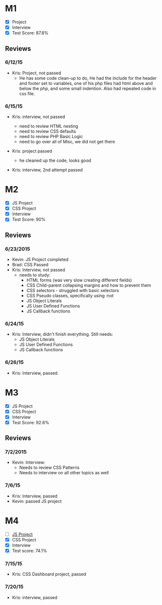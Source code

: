 # M1

- [x] Project
- [x] Interview
- [x] Test Score: 87.8%

## Reviews

### 6/12/15

- Kris: Project, not passed
  - He has some code clean-up to do, He had the include for the header and footer set to variables, one of his php files had html above and below the php, and some small indention. Also had repeated code in css file.

### 6/15/15

- Kris: interview, not passed
  - need to review HTML nesting
  - need to review CSS defaults
  - need to review PHP Basic Logic
  - need to go over all of Misc, we did not get there

- Kris: project passed
  - he cleaned up the code, looks good

- Kris: interview, 2nd attempt passed

# M2

- [x] JS Project
- [x] CSS Project
- [x] Interview
- [x] Test Score: 90%

## Reviews

### 6/23/2015

- Kevin: JS Project completed
- Brad: CSS Passed
- Kris: Interview, not passed
  - needs to study:
    - HTML forms (was very slow creating different fields)
    - CSS Child-parent collapsing margins and how to prevent them
    - CSS selectors - struggled with basic selectors
    - CSS Pseudo classes, specifically using :not
    - JS Object Literals
    - JS User Defined Functions
    - JS Callback functions

### 6/24/15
- Kris: Interview, didn't finish everything. Still needs:
  - JS Object Literals
  - JS User Defined Functions
  - JS Callback functions

### 6/26/15

- Kris: Interview, passed.

# M3

- [x] JS Project
- [x] CSS Project
- [x] Interview
- [x] Test Score: 92.6%

## Reviews

### 7/2/2015

- Kevin: Interview:
  - Needs to review CSS Patterns
  - Needs to interview on all other topics as well

### 7/6/15

- Kris: Interview, passed
- Kevin: passed JS project

# M4

- [ ] [JS Project](https://github.com/mtlewandowsk89/twitterv2)
- [x] CSS Project
- [x] Interview
- [x] Test score: 74.1%

### 7/15/15
- Kris: CSS Dashboard project, passed

### 7/20/15
- Kris: interview, passed
